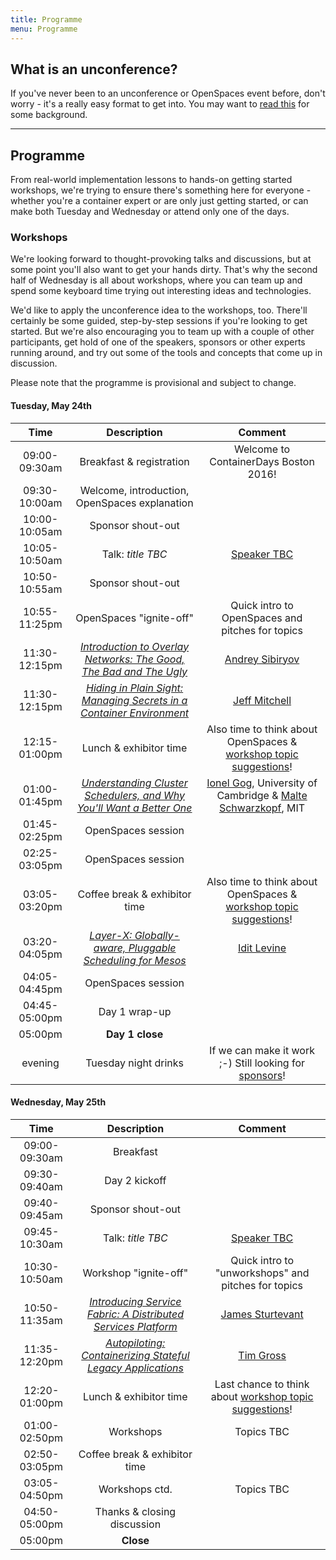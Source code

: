 ```yaml
---
title: Programme
menu: Programme
---
```


## What is an unconference?

If you've never been to an unconference or OpenSpaces event before, don't worry - it's a really easy format to get into. You may want to [read this](http://en.wikipedia.org/wiki/Unconference) for some background.

----

## Programme

From real-world implementation lessons to hands-on getting started workshops, we're trying to ensure there's something here for everyone - whether you're a container expert or are only just getting started, or can make both Tuesday and Wednesday or attend only one of the days.

### <a name="workshops"></a>Workshops

We're looking forward to thought-provoking talks and discussions, but at some point you'll also want to get your hands dirty. That's why the second half of Wednesday is all about workshops, where you can team up and spend some keyboard time trying out interesting ideas and technologies.

We'd like to apply the unconference idea to the workshops, too. There'll certainly be some guided, step-by-step sessions if you're looking to get started. But we're also encouraging you to team up with a couple of other participants, get hold of one of the speakers, sponsors or other experts running around, and try out some of the tools and concepts that come up in discussion.

Please note that the programme is provisional and subject to change.

#### Tuesday, May 24th

| Time    | Description          | Comment |
|:-----------:|:-------------:|:-----------:|
| 09:00-09:30am | Breakfast & registration | Welcome to ContainerDays Boston 2016! |
| 09:30-10:00am | Welcome, introduction, OpenSpaces explanation | |
| 10:00-10:05am | Sponsor shout-out | |
| 10:05-10:50am | Talk: _title TBC_ | [Speaker TBC](../#speakers) |
| 10:50-10:55am | Sponsor shout-out | |
| 10:55-11:25pm | OpenSpaces "ignite-off" | Quick intro to OpenSpaces and pitches for topics |
| 11:30-12:15pm | _[Introduction to Overlay Networks: The Good, The Bad and The Ugly](/2016-boston-programme#overlay)_ | [Andrey Sibiryov](../#speakers) |
| 11:30-12:15pm | _[Hiding in Plain Sight: Managing Secrets in a Container Environment](/2016-boston-programme#secrets)_ | [Jeff Mitchell](../#speakers) |
| 12:15-01:00pm | Lunch & exhibitor time | Also time to think about OpenSpaces & [workshop topic suggestions](../#workshops)! |
| 01:00-01:45pm | _[Understanding Cluster Schedulers, and Why You'll Want a Better One](/2016-boston-programme#schedulers)_ | [Ionel Gog](../#speakers), University of Cambridge & [Malte Schwarzkopf](../#speakers), MIT |
| 01:45-02:25pm | OpenSpaces session | |
| 02:25-03:05pm | OpenSpaces session | |
| 03:05-03:20pm | Coffee break & exhibitor time | Also time to think about OpenSpaces & [workshop topic suggestions](../#workshops)! |
| 03:20-04:05pm | _[Layer-X: Globally-aware, Pluggable Scheduling for Mesos](/2016-boston-programme#layerx)_ | [Idit Levine](../#speakers) |
| 04:05-04:45pm | OpenSpaces session | |
| 04:45-05:00pm | Day 1 wrap-up | |
| 05:00pm | **Day 1 close** | |
| evening | Tuesday night drinks | If we can make it work ;-) Still looking for [sponsors](../#sponsors)! |

#### Wednesday, May 25th

| Time    | Description          | Comment |
|:-----------:|:-------------:|:-----------:|
| 09:00-09:30am | Breakfast | |
| 09:30-09:40am | Day 2 kickoff | |
| 09:40-09:45am | Sponsor shout-out | |
| 09:45-10:30am | Talk: _title TBC_ | [Speaker TBC](../#speakers) |
| 10:30-10:50am | Workshop "ignite-off" | Quick intro to "unworkshops" and pitches for topics |
| 10:50-11:35am | _[Introducing Service Fabric: A Distributed Services Platform](/2016-boston-programme#servicefabric)_ | [James Sturtevant](../#speakers) |
| 11:35-12:20pm | _[Autopiloting: Containerizing Stateful Legacy Applications](/2016-boston-programme#autopiloting)_ | [Tim Gross](../#speakers) |
| 12:20-01:00pm | Lunch & exhibitor time | Last chance to think about [workshop topic suggestions](../#workshops)! |
| 01:00-02:50pm | Workshops | Topics TBC |
| 02:50-03:05pm | Coffee break & exhibitor time | |
| 03:05-04:50pm | Workshops ctd. | Topics TBC |
| 04:50-05:00pm | Thanks & closing discussion | |
| 05:00pm | **Close** | |

